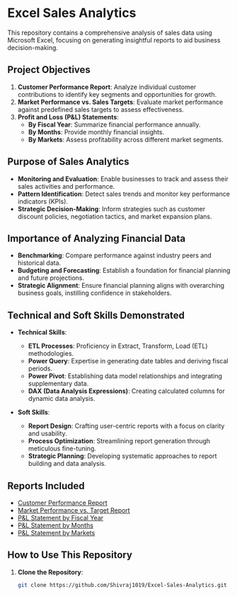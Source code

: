 # Excel Sales Analytics

This repository contains a comprehensive analysis of sales data using Microsoft Excel, focusing on generating insightful reports to aid business decision-making.

## Project Objectives

1. **Customer Performance Report**: Analyze individual customer contributions to identify key segments and opportunities for growth.
2. **Market Performance vs. Sales Targets**: Evaluate market performance against predefined sales targets to assess effectiveness.
3. **Profit and Loss (P&L) Statements**:
   - **By Fiscal Year**: Summarize financial performance annually.
   - **By Months**: Provide monthly financial insights.
   - **By Markets**: Assess profitability across different market segments.

## Purpose of Sales Analytics

- **Monitoring and Evaluation**: Enable businesses to track and assess their sales activities and performance.
- **Pattern Identification**: Detect sales trends and monitor key performance indicators (KPIs).
- **Strategic Decision-Making**: Inform strategies such as customer discount policies, negotiation tactics, and market expansion plans.

## Importance of Analyzing Financial Data

- **Benchmarking**: Compare performance against industry peers and historical data.
- **Budgeting and Forecasting**: Establish a foundation for financial planning and future projections.
- **Strategic Alignment**: Ensure financial planning aligns with overarching business goals, instilling confidence in stakeholders.

## Technical and Soft Skills Demonstrated

- **Technical Skills**:
  - **ETL Processes**: Proficiency in Extract, Transform, Load (ETL) methodologies.
  - **Power Query**: Expertise in generating date tables and deriving fiscal periods.
  - **Power Pivot**: Establishing data model relationships and integrating supplementary data.
  - **DAX (Data Analysis Expressions)**: Creating calculated columns for dynamic data analysis.

- **Soft Skills**:
  - **Report Design**: Crafting user-centric reports with a focus on clarity and usability.
  - **Process Optimization**: Streamlining report generation through meticulous fine-tuning.
  - **Strategic Planning**: Developing systematic approaches to report building and data analysis.

## Reports Included

- [Customer Performance Report](./Customer%20Performance%20Report.pdf)
- [Market Performance vs. Target Report](./Market%20Performance%20Report.pdf)
- [P&L Statement by Fiscal Year](./P%20%26%20L%20Statement%20for%20Fiscal%20Year%20Report.pdf)
- [P&L Statement by Months](./P%20%26%20L%20Statement%20by%20Months.pdf)
- [P&L Statement by Markets](./P%20%26%20L%20Statement%20by%20Markets.pdf)

## How to Use This Repository

1. **Clone the Repository**:
   ```bash
   git clone https://github.com/Shivraj1019/Excel-Sales-Analytics.git
